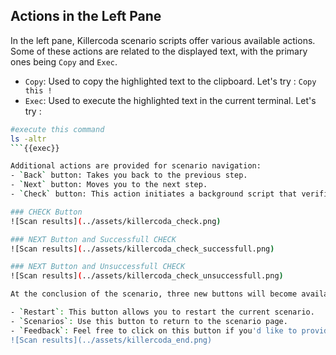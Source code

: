 ## Actions in the Left Pane

In the left pane, Killercoda scenario scripts offer various available actions. Some of these actions are related to the displayed text, with the primary ones being `Copy` and `Exec`.
- `Copy`: Used to copy the highlighted text to the clipboard.
Let's try : `Copy this !`
- `Exec`: Used to execute the highlighted text in the current terminal.
Let's try : 

```bash
#execute this command
ls -altr
```{{exec}}  

Additional actions are provided for scenario navigation:
- `Back` button: Takes you back to the previous step.
- `Next` button: Moves you to the next step.
- `Check` button: This action initiates a background script that verifies whether the user has met the prerequisites to proceed to the next step. If all prerequisites are met, **a green popover** is displayed, and the next scenario step is presented. Otherwise, **an orange popover appears**, and the user remains on the current step.

### CHECK Button
![Scan results](../assets/killercoda_check.png)

### NEXT Button and Successfull CHECK
![Scan results](../assets/killercoda_check_successfull.png)

### NEXT Button and Unsuccessfull CHECK
![Scan results](../assets/killercoda_check_unsuccessfull.png)

At the conclusion of the scenario, three new buttons will become available:

- `Restart`: This button allows you to restart the current scenario.
- `Scenarios`: Use this button to return to the scenario page.
- `Feedback`: Feel free to click on this button if you'd like to provide feedback to the Killercoda support team.
![Scan results](../assets/killercoda_end.png)